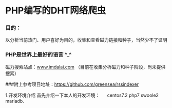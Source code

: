 <h1>PHP编写的DHT网络爬虫</h1> 

<h3>目的：</h3>以分析当前热门、用户喜好为目的，收集和查看磁力链接和种子，当然少不了证明 <h3>PHP是世界上最好的语言 ^_^</h3>

磁力搜索站点：www.imdalai.com （目前在收集分析磁力和种子阶段，尚未提供搜索）

###附上参考项目地址：https://github.com/greensea/rssindexer

1.开发环境介绍
    首先介绍一下本人的开发环境：
      centos7.2
      php7
      swoole2
      mariadb.



